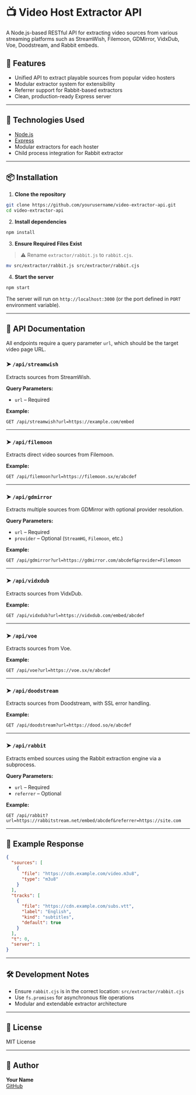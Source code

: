 
# 📺 Video Host Extractor API

A Node.js-based RESTful API for extracting video sources from various streaming platforms such as StreamWish, Filemoon, GDMirror, VidxDub, Voe, Doodstream, and Rabbit embeds.

## 🚀 Features

- Unified API to extract playable sources from popular video hosters
- Modular extractor system for extensibility
- Referrer support for Rabbit-based extractors
- Clean, production-ready Express server

---

## 🧱 Technologies Used

- [Node.js](https://nodejs.org/)
- [Express](https://expressjs.com/)
- Modular extractors for each hoster
- Child process integration for Rabbit extractor

---

## 📦 Installation

1. **Clone the repository**

```bash
git clone https://github.com/yourusername/video-extractor-api.git
cd video-extractor-api
```

2. **Install dependencies**

```bash
npm install
```

3. **Ensure Required Files Exist**

> ⚠️ Rename `extractor/rabbit.js` to `rabbit.cjs`.

```bash
mv src/extractor/rabbit.js src/extractor/rabbit.cjs
```

4. **Start the server**

```bash
npm start
```

The server will run on `http://localhost:3000` (or the port defined in `PORT` environment variable).

---

## 📘 API Documentation

All endpoints require a query parameter `url`, which should be the target video page URL.

### ➤ `/api/streamwish`

Extracts sources from StreamWish.

**Query Parameters:**

- `url` – Required

**Example:**
```
GET /api/streamwish?url=https://example.com/embed
```

---

### ➤ `/api/filemoon`

Extracts direct video sources from Filemoon.

**Example:**
```
GET /api/filemoon?url=https://filemoon.sx/e/abcdef
```

---

### ➤ `/api/gdmirror`

Extracts multiple sources from GDMirror with optional provider resolution.

**Query Parameters:**

- `url` – Required
- `provider` – Optional (`StreamHG`, `Filemoon`, etc.)

**Example:**
```
GET /api/gdmirror?url=https://gdmirror.com/abcdef&provider=Filemoon
```

---

### ➤ `/api/vidxdub`

Extracts sources from VidxDub.

**Example:**
```
GET /api/vidxdub?url=https://vidxdub.com/embed/abcdef
```

---

### ➤ `/api/voe`

Extracts sources from Voe.

**Example:**
```
GET /api/voe?url=https://voe.sx/e/abcdef
```

---

### ➤ `/api/doodstream`

Extracts sources from Doodstream, with SSL error handling.

**Example:**
```
GET /api/doodstream?url=https://dood.so/e/abcdef
```

---

### ➤ `/api/rabbit`

Extracts embed sources using the Rabbit extraction engine via a subprocess.

**Query Parameters:**

- `url` – Required
- `referrer` – Optional

**Example:**
```
GET /api/rabbit?url=https://rabbitstream.net/embed/abcdef&referrer=https://site.com
```

---

## 🧪 Example Response

```json
{
  "sources": [
    {
      "file": "https://cdn.example.com/video.m3u8",
      "type": "m3u8"
    }
  ],
  "tracks": [
    {
      "file": "https://cdn.example.com/subs.vtt",
      "label": "English",
      "kind": "subtitles",
      "default": true
    }
  ],
  "t": 0,
  "server": 1
}
```

---

## 🛠️ Development Notes

- Ensure `rabbit.cjs` is in the correct location: `src/extractor/rabbit.cjs`
- Use `fs.promises` for asynchronous file operations
- Modular and extendable extractor architecture

---

## 📝 License

MIT License

---

## 👤 Author

**Your Name**  
[GitHub](https://github.com/yourusername)
